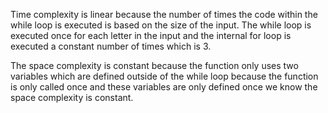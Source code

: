 Time complexity is linear because the number of times the code within the while loop is executed is based on the size of the input. The while loop is executed once for each letter in the input and the internal for loop is executed a constant number of times which is 3.

The space complexity is constant because the function only uses two variables which are defined outside of the while loop because the function is only called once and these variables are only defined once we know the space complexity is constant.